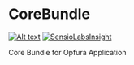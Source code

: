 CoreBundle
==========

[![Alt text](https://travis-ci.org/Opfura/CoreBundle.svg)](https://travis-ci.org/Opfura/CoreBundle)
[![SensioLabsInsight](https://insight.sensiolabs.com/projects/0eece796-b8aa-4981-bb8a-49c1df3a4e35/mini.png)](https://insight.sensiolabs.com/projects/0eece796-b8aa-4981-bb8a-49c1df3a4e35)

Core Bundle for Opfura Application

